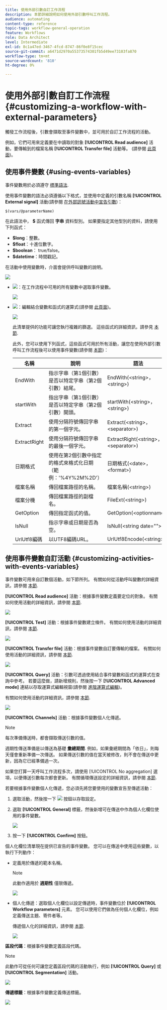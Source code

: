 ```yaml
---
title: 使用外部引數自訂工作流程
description: 本節詳細說明如何使用外部引數呼叫工作流程。
audience: automating
content-type: reference
topic-tags: workflow-general-operation
feature: Workflows
role: Data Architect
level: Intermediate
exl-id: 8c1a47ed-3467-4fcd-8747-86f0e8f15cec
source-git-commit: a6471d2970a55373574301fb5d49ee73103fa870
workflow-type: tm+mt
source-wordcount: '810'
ht-degree: 0%

---
```


# 使用外部引數自訂工作流程 {#customizing-a-workflow-with-external-parameters}

觸發工作流程後，引數會擷取至事件變數中，並可用於自訂工作流程的活動。

例如，它們可用來定義要在中讀取的對象 **[!UICONTROL Read audience]** 活動，要傳輸到的檔案名稱 **[!UICONTROL Transfer file]** 活動等。 (請參閱 [此頁面](../../automating/using/customizing-workflow-external-parameters.md))。

## 使用事件變數 {#using-events-variables}

事件變數用於必須遵守 [標準語法](../../automating/using/advanced-expression-editing.md#standard-syntax).

使用事件變數的語法必須遵循以下格式，並使用中定義的引數名稱 **[!UICONTROL External signal]** 活動(請參閱 [在外部訊號活動中宣告引數](../../automating/using/declaring-parameters-external-signal.md))：

```
$(vars/@parameterName)
```

在此語法中， **$** 函式傳回 **字串** 資料型別。 如果要指定其他型別的資料，請使用下列函式：

* **$long**：整數。
* **$float**：十進位數字。
* **$boolean**： true/false。
* **$datetime**：時間戳記。

在活動中使用變數時，介面會提供呼叫變數的說明。

![](assets/extsignal_callparameter.png)

* ![](assets/extsignal_picker.png)：在工作流程中可用的所有變數中選取事件變數。

  ![](assets/wkf_test_activity_variables.png)

* ![](assets/extsignal_expression_editor.png)：編輯結合變數和函式的運算式(請參閱 [此頁面](../../automating/using/advanced-expression-editing.md))。

  ![](assets/wkf_test_activity_variables_expression.png)

  此清單提供的功能可讓您執行複雜的篩選。 這些函式的詳細資訊，請參見 [本節](../../automating/using/list-of-functions.md).

  此外，您可以使用下列函式，這些函式可用於所有活動，讓您在使用外部引數呼叫工作流程後可以使用事件變數(請參閱 [本節](../../automating/using/customizing-workflow-external-parameters.md#customizing-activities-with-events-variables))：

  | 名稱 | 說明 | 語法 |
  | ---------|----------|---------|
  | EndWith | 指示字串（第1個引數）是否以特定字串（第2個引數）結尾。 | EndWith(&lt;string>，&lt;string>) |
  | startWith | 指出字串（第1個引數）是否以特定字串（第2個引數）開頭。 | startWith(&lt;string>，&lt;string>) |
  | Extract | 使用分隔符號傳回字串的第一個字元。 | Extract(&lt;string>，&lt;separator>) |
  | ExtractRight | 使用分隔符號傳回字串的最後一個字元。 | ExtractRight(&lt;string>，&lt;separator>) |
  | 日期格式 | 使用在第2個引數中指定的格式來格式化日期（範例：&#39;%4Y%2M%2D&#39;） | 日期格式(&lt;date>，&lt;format>) |
  | 檔案名稱 | 傳回檔案路徑的名稱。 | 檔案名稱(&lt;string>) |
  | 檔案分機 | 傳回檔案路徑的副檔名。 | FileExt(&lt;string>) |
  | GetOption | 傳回指定函式的值。 | GetOption(&lt;optionname>) |
  | IsNull | 指示字串或日期是否為空。 | IsNull(&lt;string date=&quot;&quot;>) |
  | UrlUtf8編碼 | 以UTF8編碼URL。 | UrlUtf8Encode(&lt;string>) |

## 使用事件變數自訂活動 {#customizing-activities-with-events-variables}

事件變數可用來自訂數個活動，如下節所列。 有關如何從活動呼叫變數的詳細資訊，請參閱 [本節](../../automating/using/customizing-workflow-external-parameters.md#using-events-variables).

**[!UICONTROL Read audience]** 活動：根據事件變數定義要定位的對象。 有關如何使用活動的詳細資訊，請參閱 [本節](../../automating/using/read-audience.md).

![](assets/extsignal_activities_audience.png)

**[!UICONTROL Test]** 活動：根據事件變數建立條件。 有關如何使用活動的詳細資訊，請參閱 [本節](../../automating/using/test.md).

![](assets/extsignal_activities_test.png)

**[!UICONTROL Transfer file]** 活動：根據事件變數自訂要傳輸的檔案。 有關如何使用活動的詳細資訊，請參閱 [本節](../../automating/using/transfer-file.md).

![](assets/extsignal_activities_transfer.png)

**[!UICONTROL Query]** 活動：引數可透過使用結合事件變數和函式的運算式在查詢中參考。 若要這麼做，請新增規則，然後按一下 **[!UICONTROL Advanced mode]** 連結以存取運算式編輯視窗(請參閱 [進階運算式編輯](../../automating/using/advanced-expression-editing.md))。

有關如何使用活動的詳細資訊，請參閱 [本節](../../automating/using/query.md).

![](assets/extsignal_activities_query.png)

**[!UICONTROL Channels]** 活動：根據事件變數個人化傳遞。

>[!NOTE]
>
>每次準備傳送時，都會擷取傳送引數的值。
>
>週期性傳送準備是以傳送為基礎 **彙總期間**. 例如，如果彙總期間為「依日」，則每天僅會重新準備一次傳送。 如果傳送引數的值在當天被修改，則不會在傳送中更新，因為它已經準備過一次。
>
>如果您打算一天呼叫工作流程多次，請使用 [!UICONTROL No aggregation] 選項，以便傳送引數每次都會更新。 有關循環傳送設定的詳細資訊，請參閱 [本節](/help/automating/using/email-delivery.md#configuration).

若要根據事件變數個人化傳遞，您必須先將您要使用的變數宣告至傳遞活動：

1. 選取活動，然後按一下 ![](assets/dlv_activity_params-24px.png) 按鈕以存取設定。
1. 選取 **[!UICONTROL General]** 標籤，然後新增可在傳送中作為個人化欄位使用的事件變數。

   ![](assets/extsignal_activities_delivery.png)

1. 按一下 **[!UICONTROL Confirm]** 按鈕。

個人化欄位清單現在提供已宣告的事件變數。 您可以在傳送中使用這些變數，以執行下列動作：

* 定義用於傳遞的範本名稱。

  >[!NOTE]
  >
  >此動作適用於 **週期性** 僅限傳遞。

  ![](assets/extsignal_activities_template.png)

* 個人化傳遞：選取個人化欄位以設定傳遞時，事件變數位於 **[!UICONTROL Workflow parameters]** 元素。 您可以使用它們做為任何個人化欄位，例如定義傳送主題、寄件者等。

  傳遞個人化的詳細資訊，請參閱 [本節](../../designing/using/personalization.md).

  ![](assets/extsignal_activities_perso.png)

**區段代碼**：根據事件變數定義區段代碼。

>[!NOTE]
>
>此動作可從任何可讓您定義區段代碼的活動執行，例如 **[!UICONTROL Query]** 或 **[!UICONTROL Segmentation]** 活動。

![](assets/extsignal_activities_segment.png)

**傳遞標籤**：根據事件變數定義傳送標籤。

![](assets/extsignal_activities_label.png)
